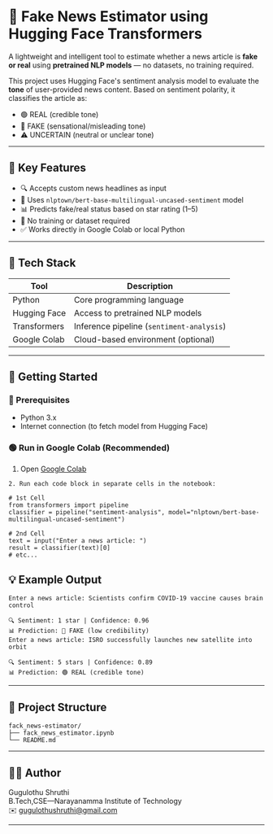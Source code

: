 # 📰 Fake News Estimator using Hugging Face Transformers

A lightweight and intelligent tool to estimate whether a news article is **fake or real** using **pretrained NLP models** — no datasets, no training required.

This project uses Hugging Face's sentiment analysis model to evaluate the **tone** of user-provided news content. Based on sentiment polarity, it classifies the article as:
- 🟢 REAL (credible tone)
- 🔴 FAKE (sensational/misleading tone)
- ⚠️ UNCERTAIN (neutral or unclear tone)

---

## 📌 Key Features

- 🔍 Accepts custom news headlines as input
- 🤖 Uses `nlptown/bert-base-multilingual-uncased-sentiment` model
- 📊 Predicts fake/real status based on star rating (1–5)
- 💬 No training or dataset required
- ✅ Works directly in Google Colab or local Python

---

## 🧰 Tech Stack

| Tool              | Description                              |
|-------------------|------------------------------------------|
| Python            | Core programming language                |
| Hugging Face      | Access to pretrained NLP models          |
| Transformers      | Inference pipeline (`sentiment-analysis`)|
| Google Colab      | Cloud-based environment (optional)       |

---

## 🚀 Getting Started

### 📍 Prerequisites

- Python 3.x
- Internet connection (to fetch model from Hugging Face)

### 🟢 Run in Google Colab (Recommended)

1. Open [Google Colab](https://colab.research.google.com)
```
2. Run each code block in separate cells in the notebook:

# 1st Cell
from transformers import pipeline
classifier = pipeline("sentiment-analysis", model="nlptown/bert-base-multilingual-uncased-sentiment")

# 2nd Cell
text = input("Enter a news article: ")
result = classifier(text)[0]
# etc...

   ```

## 💡 Example Output

```
Enter a news article: Scientists confirm COVID-19 vaccine causes brain control

🔍 Sentiment: 1 star | Confidence: 0.96  
📊 Prediction: 🔴 FAKE (low credibility)
Enter a news article: ISRO successfully launches new satellite into orbit

🔍 Sentiment: 5 stars | Confidence: 0.89  
📊 Prediction: 🟢 REAL (credible tone)

```

---

## 📂 Project Structure

```
fack_news-estimator/
├── fack_news_estimator.ipynb
└── README.md
```

---

## 🙋‍♀️ Author

Gugulothu Shruthi 
<br>
B.Tech,CSE—Narayanamma Institute of Technology  
✉️ [gugulothushruthi@gmail.com](mailto:gugulothushruthi@gmail.com)

---

